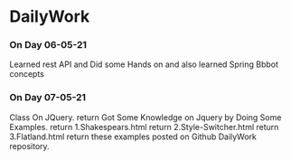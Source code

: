 # DailyWork
### On Day 06-05-21
Learned rest API and Did some Hands on and also learned Spring Bbbot concepts 
### On Day 07-05-21
Class On JQuery.  return Got Some Knowledge on Jquery by Doing Some Examples.  return 1.Shakespears.html   return 2.Style-Switcher.html  return 3.Flatland.html  return  these examples posted on Github DailyWork repository.
